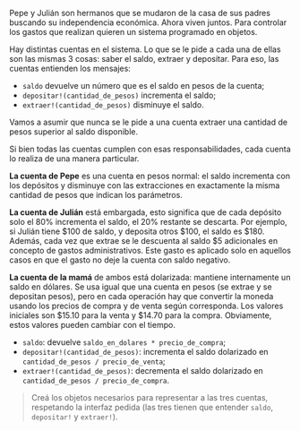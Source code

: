 Pepe y Julián son hermanos que se mudaron de la casa de sus padres buscando su independencia económica. Ahora viven juntos. Para controlar los gastos que realizan quieren un sistema programado en objetos. 

Hay distintas cuentas en el sistema. Lo que se le pide a cada una de ellas son las mismas 3 cosas: saber el saldo, extraer y depositar. Para eso, las cuentas entienden los mensajes: 

* `saldo` devuelve un número que es el saldo en pesos de la cuenta;
* `depositar!(cantidad_de_pesos)` incrementa el saldo;
* `extraer!(cantidad_de_pesos)` disminuye el saldo.

Vamos a asumir que nunca se le pide a una cuenta extraer una cantidad de pesos superior al saldo disponible.

Si bien todas las cuentas cumplen con esas responsabilidades, cada cuenta lo realiza de una manera particular.

**La cuenta de Pepe** es una cuenta en pesos normal: el saldo incrementa con los depósitos y disminuye con las extracciones en exactamente la misma cantidad de pesos que indican los parámetros.

**La cuenta de Julián** está embargada, esto significa que de cada depósito solo el 80% incrementa el saldo, el 20% restante se descarta. Por ejemplo, si Julián tiene $100 de saldo, y deposita otros $100, el saldo es $180. Además, cada vez que extrae
se le descuenta al saldo $5 adicionales en concepto de gastos administrativos. Este gasto es aplicado solo en aquellos casos en que el gasto no deje la cuenta con saldo negativo.

**La cuenta de la mamá** de ambos está dolarizada: mantiene internamente un saldo en dólares. Se usa igual que una cuenta en pesos (se extrae y se depositan pesos), pero en cada operación hay que convertir la moneda usando los precios de compra y de venta según corresponda. Los valores iniciales son $15.10 para la venta y $14.70 para la compra. Obviamente, estos valores pueden cambiar con el tiempo.

* `saldo`: devuelve `saldo_en_dolares * precio_de_compra`;
* `depositar!(cantidad_de_pesos)`: incrementa el saldo dolarizado en `cantidad_de_pesos / precio_de_venta`;
* `extraer!(cantidad_de_pesos)`: decrementa el saldo dolarizado en `cantidad_de_pesos / precio_de_compra`.

> Creá los objetos necesarios para representar a las tres cuentas, respetando la interfaz pedida (las tres tienen que entender `saldo`, `depositar!` y `extraer!`).
